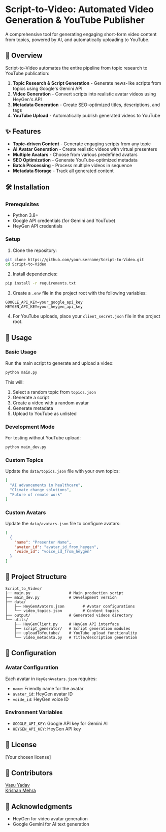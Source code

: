 # Script-to-Video: Automated Video Generation & YouTube Publisher

A comprehensive tool for generating engaging short-form video content from topics, powered by AI, and automatically uploading to YouTube.

## 🌟 Overview

Script-to-Video automates the entire pipeline from topic research to YouTube publication:

1. **Topic Research & Script Generation** - Generate news-like scripts from topics using Google's Gemini API
2. **Video Generation** - Convert scripts into realistic avatar videos using HeyGen's API
3. **Metadata Generation** - Create SEO-optimized titles, descriptions, and tags
4. **YouTube Upload** - Automatically publish generated videos to YouTube

## ✨ Features

- **Topic-driven Content** - Generate engaging scripts from any topic
- **AI Avatar Generation** - Create realistic videos with virtual presenters
- **Multiple Avatars** - Choose from various predefined avatars
- **SEO Optimization** - Generate YouTube-optimized metadata
- **Batch Processing** - Process multiple videos in sequence
- **Metadata Storage** - Track all generated content

## 🛠️ Installation

### Prerequisites
- Python 3.8+
- Google API credentials (for Gemini and YouTube)
- HeyGen API credentials

### Setup

1. Clone the repository:
```bash
git clone https://github.com/yourusername/Script-to-Video.git
cd Script-to-Video
```

2. Install dependencies:
```bash
pip install -r requirements.txt
```

3. Create a `.env` file in the project root with the following variables:
```
GOOGLE_API_KEY=your_google_api_key
HEYGEN_API_KEY=your_heygen_api_key
```

4. For YouTube uploads, place your `client_secret.json` file in the project root.

## 🚀 Usage

### Basic Usage

Run the main script to generate and upload a video:

```bash
python main.py
```

This will:
1. Select a random topic from `topics.json`
2. Generate a script
3. Create a video with a random avatar
4. Generate metadata
5. Upload to YouTube as unlisted

### Development Mode

For testing without YouTube upload:

```bash
python main_dev.py
```

### Custom Topics

Update the `data/topics.json` file with your own topics:

```json
[
  "AI advancements in healthcare",
  "Climate change solutions",
  "Future of remote work"
]
```

### Custom Avatars

Update the `data/avatars.json` file to configure avatars:

```json
[
  {
    "name": "Presenter Name",
    "avater_id": "avatar_id_from_heygen",
    "voide_id": "voice_id_from_heygen"
  }
]
```

## 📂 Project Structure

```
Script_to_Video/
├── main.py                 # Main production script
├── main_dev.py             # Development version
├── data/
│   ├── HeyGenAvaters.json        # Avatar configurations
│   └── video_topics.json         # Content topics
├── output/                 # Generated videos directory
└── utils/
    ├── HeyGenClient.py     # HeyGen API interface
    ├── script_generator/   # Script generation modules
    ├── uploadToYoutube/    # YouTube upload functionality
    └── video_metadata.py   # Title/description generation
```

## 🔧 Configuration

### Avatar Configuration
Each avatar in `HeyGenAvatars.json` requires:
- `name`: Friendly name for the avatar
- `avater_id`: HeyGen avatar ID
- `voide_id`: HeyGen voice ID

### Environment Variables
- `GOOGLE_API_KEY`: Google API key for Gemini AI
- `HEYGEN_API_KEY`: HeyGen API key

## 📝 License

[Your chosen license]

## 👥 Contributors
[Vasu Yadav](https://github.com/Vasu-yadav)  
[Krishan Mehra](https://github.com/krishankantmehra)  

## 🙏 Acknowledgments

- HeyGen for video avatar generation
- Google Gemini for AI text generation
